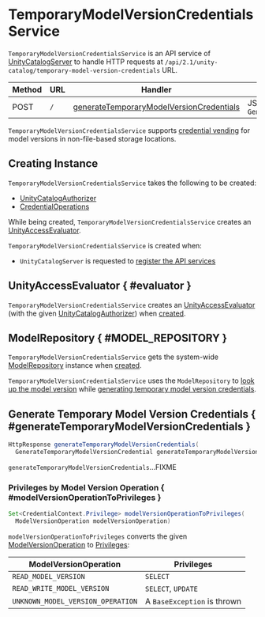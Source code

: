 # TemporaryModelVersionCredentialsService

`TemporaryModelVersionCredentialsService` is an API service of [UnityCatalogServer](UnityCatalogServer.md) to handle HTTP requests at `/api/2.1/unity-catalog/temporary-model-version-credentials` URL.

Method | URL | Handler | Params
-|-|-|-
 POST | `/` | [generateTemporaryModelVersionCredentials](#generateTemporaryModelVersionCredentials) | JSON-ified `GenerateTemporaryModelVersionCredential`

`TemporaryModelVersionCredentialsService` supports [credential vending](#generateTemporaryModelVersionCredentials) for model versions in non-file-based storage locations.

## Creating Instance

`TemporaryModelVersionCredentialsService` takes the following to be created:

* <span id="authorizer"> [UnityCatalogAuthorizer](../server-authorization/UnityCatalogAuthorizer.md)
* <span id="credentialOps"> [CredentialOperations](../credential-vending/CredentialOperations.md)

While being created, `TemporaryModelVersionCredentialsService` creates an [UnityAccessEvaluator](#evaluator).

`TemporaryModelVersionCredentialsService` is created when:

* `UnityCatalogServer` is requested to [register the API services](UnityCatalogServer.md#addServices)

## UnityAccessEvaluator { #evaluator }

`TemporaryModelVersionCredentialsService` creates an [UnityAccessEvaluator](../server-authorization/UnityAccessEvaluator.md) (with the given [UnityCatalogAuthorizer](#authorizer)) when [created](#creating-instance).

## ModelRepository { #MODEL_REPOSITORY }

`TemporaryModelVersionCredentialsService` gets the system-wide [ModelRepository](../persistent-storage/ModelRepository.md#getInstance) instance when [created](#creating-instance).

`TemporaryModelVersionCredentialsService` uses the `ModelRepository` to [look up the model version](../persistent-storage/ModelRepository.md#getModelVersion) while [generating temporary model version credentials](#generateTemporaryModelVersionCredentials).

## Generate Temporary Model Version Credentials { #generateTemporaryModelVersionCredentials }

``` java
HttpResponse generateTemporaryModelVersionCredentials(
  GenerateTemporaryModelVersionCredential generateTemporaryModelVersionCredentials)
```

`generateTemporaryModelVersionCredentials`...FIXME

### Privileges by Model Version Operation { #modelVersionOperationToPrivileges }

```java
Set<CredentialContext.Privilege> modelVersionOperationToPrivileges(
  ModelVersionOperation modelVersionOperation)
```

`modelVersionOperationToPrivileges` converts the given [ModelVersionOperation](../credential-vending/index.md#model-version-operations) to [Privileges](../basic-server-access-control/index.md#privileges):

ModelVersionOperation | Privileges
-|-
 `READ_MODEL_VERSION` | `SELECT`
 `READ_WRITE_MODEL_VERSION` | `SELECT`, `UPDATE`
 `UNKNOWN_MODEL_VERSION_OPERATION` | A `BaseException` is thrown
